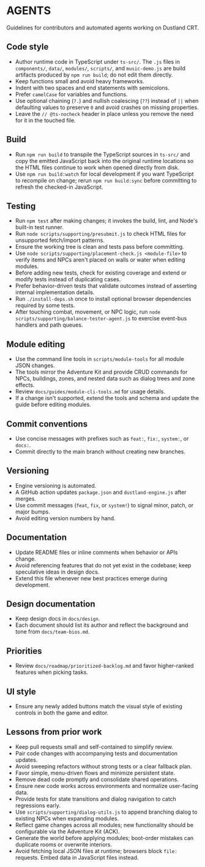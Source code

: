 # AGENTS

Guidelines for contributors and automated agents working on Dustland CRT.

## Code style
- Author runtime code in TypeScript under `ts-src/`. The `.js` files in
  `components/`, `data/`, `modules/`, `scripts/`, and `music-demo.js` are build
  artifacts produced by `npm run build`; do not edit them directly.
- Keep functions small and avoid heavy frameworks.
- Indent with two spaces and end statements with semicolons.
- Prefer `camelCase` for variables and functions.
- Use optional chaining (`?.`) and nullish coalescing (`??`) instead of `||`
  when defaulting values to preserve `0` and avoid crashes on missing
  properties.
- Leave the `// @ts-nocheck` header in place unless you remove the need for it
  in the touched file.

## Build
- Run `npm run build` to transpile the TypeScript sources in `ts-src/` and copy
  the emitted JavaScript back into the original runtime locations so the HTML
  files continue to work when opened directly from disk.
- Use `npm run build:watch` for local development if you want TypeScript to
  recompile on change; rerun `npm run build:sync` before committing to refresh
  the checked-in JavaScript.

## Testing
- Run `npm test` after making changes; it invokes the build, lint, and Node's
  built-in test runner.
- Run `node scripts/supporting/presubmit.js` to check HTML files for unsupported
  fetch/import patterns.
- Ensure the working tree is clean and tests pass before committing.
- Use `node scripts/supporting/placement-check.js <module-file>` to verify items
  and NPCs aren't placed on walls or water when editing modules.
- Before adding new tests, check for existing coverage and extend or modify
  tests instead of duplicating cases.
- Prefer behavior-driven tests that validate outcomes instead of asserting
  internal implementation details.
- Run `./install-deps.sh` once to install optional browser dependencies required
  by some tests.
- After touching combat, movement, or NPC logic, run
  `node scripts/supporting/balance-tester-agent.js` to exercise event-bus
  handlers and path queues.

## Module editing
- Use the command line tools in `scripts/module-tools` for all module JSON
  changes.
- The tools mirror the Adventure Kit and provide CRUD commands for NPCs,
  buildings,
  zones, and nested data such as dialog trees and zone effects.
- Review `docs/guides/module-cli-tools.md` for usage details.
- If a change isn't supported, extend the tools and schema and update the guide
  before editing modules.

## Commit conventions
- Use concise messages with prefixes such as `feat:`, `fix:`, `system:`, or
  `docs:`.
- Commit directly to the main branch without creating new branches.

## Versioning
- Engine versioning is automated.
- A GitHub action updates `package.json` and `dustland-engine.js` after merges.
- Use commit messages (`feat`, `fix`, or `system!`) to signal minor, patch, or
  major bumps.
- Avoid editing version numbers by hand.

## Documentation
- Update README files or inline comments when behavior or APIs change.
- Avoid referencing features that do not yet exist in the codebase; keep
  speculative ideas in design docs.
- Extend this file whenever new best practices emerge during development.

## Design documentation
- Keep design docs in `docs/design`.
- Each document should list its author and reflect the background and tone from
  `docs/team-bios.md`.

## Priorities
- Review `docs/roadmap/prioritized-backlog.md` and favor higher-ranked features
  when picking tasks.

## UI style
- Ensure any newly added buttons match the visual style of existing controls in
  both the game and editor.

## Lessons from prior work
- Keep pull requests small and self-contained to simplify review.
- Pair code changes with accompanying tests and documentation updates.
- Avoid sweeping refactors without strong tests or a clear fallback plan.
- Favor simple, menu-driven flows and minimize persistent state.
- Remove dead code promptly and consolidate shared operations.
- Ensure new code works across environments and normalize user-facing data.
- Provide tests for state transitions and dialog navigation to catch regressions
  early.
- Use `scripts/supporting/dialog-utils.js` to append branching dialog to
  existing NPCs when expanding modules.
- Reflect game changes across all modules; new functionality should be
  configurable via the Adventure Kit (ACK).
- Generate the world before applying modules; boot-order mistakes can duplicate
  rooms or overwrite interiors.
- Avoid fetching local JSON files at runtime; browsers block `file:` requests.
  Embed data in JavaScript files instead.
